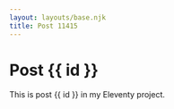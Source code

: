 ```yaml
---
layout: layouts/base.njk
title: Post 11415
---
```


# Post {{ id }}

This is post {{ id }} in my Eleventy project.
